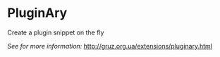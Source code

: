 # PluginAry

Create a plugin snippet on the fly

*See for more information:* http://gruz.org.ua/extensions/pluginary.html